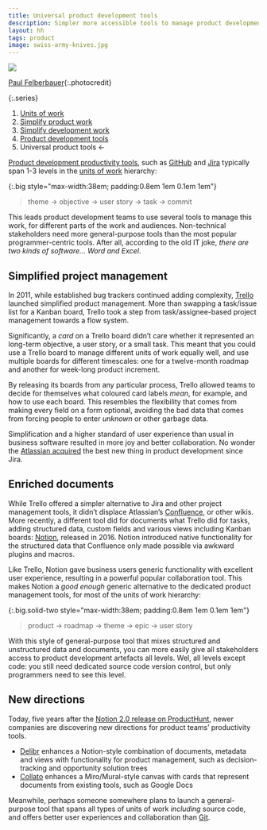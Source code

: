 ```yaml
---
title: Universal product development tools
description: Simpler more accessible tools to manage product development
layout: hh
tags: product
image: swiss-army-knives.jpg
---
```


![](swiss-army-knives.jpg)

[Paul Felberbauer](https://unsplash.com/photos/tM16SjCYy84){:.photocredit}

{:.series}
1. [Units of work](units-of-work)
2. [Simplify product work](simplify-product-work)
3. [Simplify development work](simplify-development-work)
4. [Product development tools](product-tools)
5. Universal product tools ←

[Product development productivity tools](product-tools), such as 
[GitHub](https://en.wikipedia.org/wiki/GitHub) and
[Jira](https://en.wikipedia.org/wiki/Jira_(software))
typically span 1-3 levels in the [units of work](units-of-work) hierarchy:

{:.big style="max-width:38em; padding:0.8em 1em 0.1em 1em"}
> theme → objective → user story → task → commit

This leads product development teams to use several tools to manage this work, for different parts of the work and audiences.
Non-technical stakeholders need more general-purpose tools than the most popular programmer-centric tools.
After all, according to the old IT joke, _there are two kinds of software… Word and Excel_.

## Simplified project management

In 2011, while established bug trackers continued adding complexity,
[Trello](https://en.wikipedia.org/wiki/Trello) launched simplified product management.
More than swapping a task/issue list for a Kanban board, Trello took a step from task/assignee-based project management towards a flow system.

Significantly, a _card_ on a Trello board didn’t care whether it represented an long-term objective, a user story, or a small task.
This meant that you could use a Trello board to manage different units of work equally well, and use multiple boards for different timescales:
one for a twelve-month roadmap and another for week-long product increment.

By releasing its boards from any particular process, Trello allowed teams to decide for themselves what coloured card labels _mean_, for example, and how to use each board.
This resembles the flexibility that comes from making every field on a form optional, avoiding the bad data that comes from forcing people to enter _unknown_ or other garbage data.

Simplification and a higher standard of user experience than usual in business software resulted in more joy and better collaboration.
No wonder the 
[Atlassian acquired](https://www.atlassian.com/company/news/press-releases/atlassian-to-acquire-trello-to-expand-teamwork-platform0)
the best new thing in product development since Jira.

## Enriched documents

While Trello offered a simpler alternative to Jira and other project management tools, it didn’t displace
Atlassian’s
[Confluence](https://en.wikipedia.org/wiki/Confluence_(software)), or other wikis.
More recently, a different tool did for documents what Trello did for tasks, adding structured data, custom fields and various views including Kanban boards:
[Notion](https://en.wikipedia.org/wiki/Notion_(productivity_software)), released in 2016.
Notion introduced native functionality for the structured data that Confluence only made possible via awkward plugins and macros.

Like Trello, Notion gave business users generic functionality with excellent user experience, resulting in a powerful popular collaboration tool.
This makes Notion a _good enough_ generic alternative to the dedicated product management tools, for most of the units of work hierarchy:

{:.big.solid-two style="max-width:38em; padding:0.8em 1em 0.1em 1em"}
> product → roadmap → theme → epic → user story

With this style of general-purpose tool that mixes structured and unstructured data and documents, you can more easily give all stakeholders access to product development artefacts all levels.
Wel, all levels except code: you still need dedicated source code version control, but only programmers need to see this level.

## New directions

Today, five years after the
[Notion 2.0 release on ProductHunt](https://www.producthunt.com/products/notion#notion-2-0),
newer companies are discovering new directions for product teams’ productivity tools.

* [Delibr](delibr-views) enhances a Notion-style combination of documents, metadata and views with functionality for product management, such as decision-tracking and opportunity solution trees
* [Collato](https://collato.com/) enhances a Miro/Mural-style canvas with cards that represent documents from existing tools, such as Google Docs

Meanwhile, perhaps someone somewhere plans to launch a general-purpose tool that spans all types of units of work _including_ source code, and offers better user experiences and collaboration than
[Git](https://en.wikipedia.org/wiki/Git).
